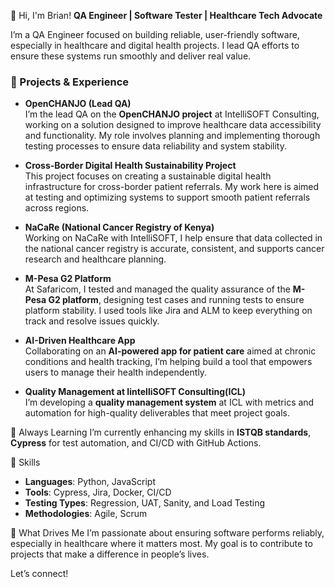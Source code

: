 👋 Hi, I'm Brian!
**QA Engineer | Software Tester | Healthcare Tech Advocate**

I’m a QA Engineer focused on building reliable, user-friendly software, especially in healthcare and digital health projects. I lead QA efforts to ensure these systems run smoothly and deliver real value.

### 🔑 Projects & Experience

- **OpenCHANJO (Lead QA)**  
  I’m the lead QA on the **OpenCHANJO project** at IntelliSOFT Consulting, working on a solution designed to improve healthcare data accessibility and functionality. My role involves planning and implementing thorough testing processes to ensure data reliability and system stability.

- **Cross-Border Digital Health Sustainability Project**  
  This project focuses on creating a sustainable digital health infrastructure for cross-border patient referrals. My work here is aimed at testing and optimizing systems to support smooth patient referrals across regions.

- **NaCaRe (National Cancer Registry of Kenya)**  
  Working on NaCaRe with IntelliSOFT, I help ensure that data collected in the national cancer registry is accurate, consistent, and supports cancer research and healthcare planning.

- **M-Pesa G2 Platform**  
  At Safaricom, I tested and managed the quality assurance of the **M-Pesa G2 platform**, designing test cases and running tests to ensure platform stability. I used tools like Jira and ALM to keep everything on track and resolve issues quickly.

- **AI-Driven Healthcare App**  
  Collaborating on an **AI-powered app for patient care** aimed at chronic conditions and health tracking, I’m helping build a tool that empowers users to manage their health independently.

- **Quality Management at IintelliSOFT Consulting(ICL)**  
  I’m developing a **quality management system** at ICL with metrics and automation for high-quality deliverables that meet project goals.
  

🌱 Always Learning
I’m currently enhancing my skills in **ISTQB standards**, **Cypress** for test automation, and CI/CD with GitHub Actions.

💼 Skills
- **Languages**: Python, JavaScript
- **Tools**: Cypress, Jira, Docker, CI/CD
- **Testing Types**: Regression, UAT, Sanity, and Load Testing
- **Methodologies**: Agile, Scrum

🚀 What Drives Me
I’m passionate about ensuring software performs reliably, especially in healthcare where it matters most. My goal is to contribute to projects that make a difference in people’s lives.

Let’s connect!
